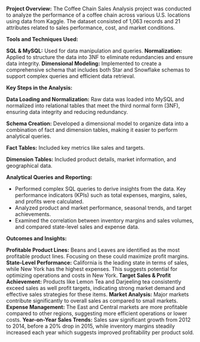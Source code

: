 
**Project Overview:**
The Coffee Chain Sales Analysis project was conducted to analyze the performance of a coffee chain across various U.S. locations using data from Kaggle. The dataset consisted of 1,063 records and 21 attributes related to sales performance, cost, and market conditions.

**Tools and Techniques Used:**

**SQL & MySQL:** Used for data manipulation and queries.
**Normalization:** Applied to structure the data into 3NF to eliminate redundancies and ensure data integrity.
**Dimensional Modeling:** Implemented to create a comprehensive schema that includes both Star and Snowflake schemas to support complex queries and efficient data retrieval.

**Key Steps in the Analysis:**

**Data Loading and Normalization:** Raw data was loaded into MySQL and normalized into relational tables that meet the third normal form (3NF), ensuring data integrity and reducing redundancy.

**Schema Creation:** Developed a dimensional model to organize data into a combination of fact and dimension tables, making it easier to perform analytical queries.

**Fact Tables:** Included key metrics like sales and targets.

**Dimension Tables:** Included product details, market information, and geographical data.

**Analytical Queries and Reporting:** 
- Performed complex SQL queries to derive insights from the data. Key performance indicators (KPIs) such as total expenses, margins, sales, and profits were calculated.
- Analyzed product and market performance, seasonal trends, and target achievements.
- Examined the correlation between inventory margins and sales volumes, and compared state-level sales and expense data.

**Outcomes and Insights:**

**Profitable Product Lines:** Beans and Leaves are identified as the most profitable product lines. Focusing on these could maximize profit margins.
**State-Level Performance:** California is the leading state in terms of sales, while New York has the highest expenses. This suggests potential for optimizing operations and costs in New York.
**Target Sales & Profit Achievement:** Products like Lemon Tea and Darjeeling tea consistently exceed sales as well profit targets, indicating strong market demand and effective sales strategies for these items.
**Market Analysis:** Major markets contribute significantly to overall sales as compared to small markets.
**Expense Management:** The East and Central markets are more profitable compared to other regions, suggesting more efficient operations or lower costs.
**Year-on-Year Sales Trends:** Sales saw significant growth from 2012 to 2014, before a 20% drop in 2015, while inventory margins steadily increased each year which suggests improved profitability per product sold.






